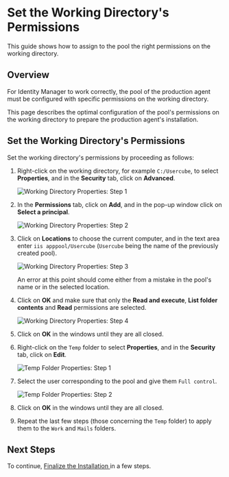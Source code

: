 # Set the Working Directory's Permissions

This guide shows how to assign to the pool the right permissions on the working directory.

## Overview

For Identity Manager to work correctly, the pool of the production agent must be configured with
specific permissions on the working directory.

This page describes the optimal configuration of the pool's permissions on the working directory to
prepare the production agent's installation.

## Set the Working Directory's Permissions

Set the working directory's permissions by proceeding as follows:

1. Right-click on the working directory, for example `C:/Usercube`, to select **Properties**, and in
   the **Security** tab, click on **Advanced**.

   ![Working Directory Properties: Step 1](/img/product_docs/identitymanager/identitymanager/user-guide/deploy/production-agent-installation/directory-permissions/prodagent_directoryproperties1.webp)

2. In the **Permissions** tab, click on **Add**, and in the pop-up window click on **Select a
   principal**.

   ![Working Directory Properties: Step 2](/img/product_docs/identitymanager/identitymanager/user-guide/deploy/production-agent-installation/directory-permissions/prodagent_directoryproperties2.webp)

3. Click on **Locations** to choose the current computer, and in the text area enter
   `iis apppool/Usercube` (`Usercube` being the name of the previously created pool).

   ![Working Directory Properties: Step 3](/img/product_docs/identitymanager/identitymanager/user-guide/deploy/production-agent-installation/directory-permissions/prodagent_directoryproperties3.webp)

   An error at this point should come either from a mistake in the pool's name or in the selected
   location.

4. Click on **OK** and make sure that only the **Read and execute**, **List folder contents** and
   **Read** permissions are selected.

   ![Working Directory Properties: Step 4](/img/product_docs/identitymanager/identitymanager/user-guide/deploy/production-agent-installation/directory-permissions/prodagent_directoryproperties4.webp)

5. Click on **OK** in the windows until they are all closed.
6. Right-click on the `Temp` folder to select **Properties**, and in the **Security** tab, click on
   **Edit**.

   ![Temp Folder Properties: Step 1](/img/product_docs/identitymanager/identitymanager/user-guide/deploy/production-agent-installation/directory-permissions/prodagent_foldersproperties1.webp)

7. Select the user corresponding to the pool and give them `Full control`.

   ![Temp Folder Properties: Step 2](/img/product_docs/identitymanager/identitymanager/user-guide/deploy/production-agent-installation/directory-permissions/prodagent_foldersproperties2.webp)

8. Click on **OK** in the windows until they are all closed.
9. Repeat the last few steps (those concerning the `Temp` folder) to apply them to the `Work` and
   `Mails` folders.

## Next Steps

To continue, [ Finalize the Installation ](/docs/identitymanager/6.2/identitymanager/user-guide/deploy/production-agent-installation/finalization/index.md)in a few steps.
